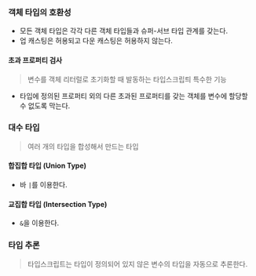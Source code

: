 ### 객체 타입의 호환성

- 모든 객체 타입은 각각 다른 객체 타입들과 슈퍼-서브 타입 관계를 갖는다.
- 업 캐스팅은 허용되고 다운 캐스팅은 허용하지 않는다.

#### 초과 프로퍼티 검사

> 변수를 객체 리터럴로 초기화할 때 발동하는 타입스크립틔 특수한 기능

- 타입에 정의된 프로퍼티 외의 다른 초과된 프로퍼티를 갖는 객체를 변수에 할당할 수 없도록 막는다.

### 대수 타입

> 여러 개의 타입을 합성해서 만드는 타입

#### 합집합 타입 (Union Type)

- 바 `|`를 이용한다.

#### 교집합 타입 (Intersection Type)

- `&`을 이용한다.

### 타입 추론

> 타입스크립트는 타입이 정의되어 있지 않은 변수의 타입을 자동으로 추론한다.
